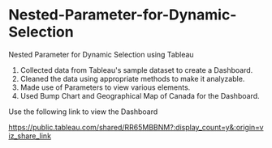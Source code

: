 # Nested-Parameter-for-Dynamic-Selection
Nested Parameter for Dynamic Selection using Tableau 

1. Collected data from Tableau's sample dataset to create a Dashboard.
2. Cleaned the data using appropriate methods to make it analyzable.
3. Made use of Parameters to view various elements. 
4. Used Bump Chart and Geographical Map of Canada for the Dashboard.

Use the following link to view the Dashboard

https://public.tableau.com/shared/RR65MBBNM?:display_count=y&:origin=viz_share_link
